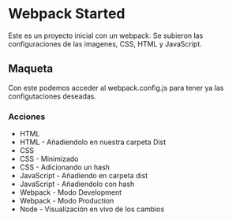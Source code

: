 # Webpack Started

Este es un proyecto inicial con un webpack. Se subieron las configuraciones de las imagenes, CSS, HTML y JavaScript.

## Maqueta
Con este podemos acceder al webpack.config.js para tener ya las configutaciones deseadas.

### Acciones
* HTML 
* HTML      - Añadiendolo en nuestra carpeta Dist
* CSS
* CSS       - Minimizado
* CSS       - Adicionando un hash
* JavaScript - Añadiendo en carpeta dist
* JavaScript - Añadiendolo con hash
* Webpack - Modo Development
* Webpack - Modo Production
* Node - Visualización en vivo de los cambios